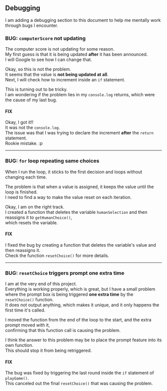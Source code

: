 ## Debugging

I am adding a debugging section to this document to help me mentally work through bugs I encounter.

### BUG: `computerScore` not updating

The computer score is not updating for some reason.  
My first guess is that it is being updated **after** it has been announced.  
I will Google to see how I can change that.

Okay, so this is not the problem.  
It seems that the value is **not being updated at all**.  
Next, I will check how to increment inside an `if` statement.

This is turning out to be tricky.  
I am wondering if the problem lies in my `console.log` returns, which were the cause of my last bug.

#### FIX

Okay, I got it!!  
It was not the `console.log`.  
The issue was that I was trying to declare the increment **after** the `return` statement.  
Rookie mistake. :p

---

### BUG: `for` loop repeating same choices

When I run the loop, it sticks to the first decision and loops without changing each time.

The problem is that when a value is assigned, it keeps the value until the loop is finished.  
I need to find a way to make the value reset on each iteration.

Okay, I am on the right track.  
I created a function that deletes the variable `humanSelection` and then reassigns it to `getHumanChoice()`,  
which resets the variable.

#### FIX

I fixed the bug by creating a function that deletes the variable's value and then reassigns it.  
Check the function `resetChoice()` for more details.

---

### BUG: `resetChoice` triggers prompt one extra time

I am at the very end of this project.  
Everything is working properly, which is great, but I have a small problem where the prompt box is being triggered **one extra time** by the `resetChoice()` function.  
It does not output anything, which makes it unique, and it only happens the first time it's called.

I moved the function from the end of the loop to the start, and the extra prompt moved with it,  
confirming that this function call is causing the problem.

I think the answer to this problem may be to place the prompt feature into its own function.  
This should stop it from being retriggered.

#### FIX

The bug was fixed by triggering the last round inside the `if` statement of `playGame()`.  
This canceled out the final `resetChoice()` that was causing the problem.
